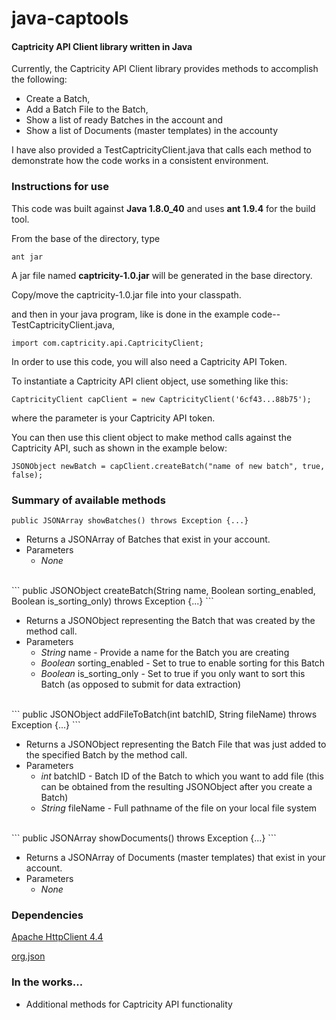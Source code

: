 # java-captools
#### Captricity API Client library written in Java

Currently, the Captricity API Client library provides methods to accomplish the following:
* Create a Batch,
* Add a Batch File to the Batch,
* Show a list of ready Batches in the account and
* Show a list of Documents (master templates) in the accounty

I have also provided a TestCaptricityClient.java that calls each method to demonstrate how the code works in a consistent environment.

### Instructions for use

This code was built against **Java 1.8.0\_40** and uses **ant 1.9.4** for the build tool.

From the base of the directory, type

```
ant jar
```

A jar file named **captricity-1.0.jar** will be generated in the base directory.

Copy/move the captricity-1.0.jar file into your classpath.

and then in your java program, like is done in the example code-- TestCaptricityClient.java,

```
import com.captricity.api.CaptricityClient;
```

In order to use this code, you will also need a Captricity API Token.

To instantiate a Captricity API client object, use something like this:

```
CaptricityClient capClient = new CaptricityClient('6cf43...88b75');
```

where the parameter is your Captricity API token.

You can then use this client object to make method calls against the Captricity API, such as shown in the example below:

```
JSONObject newBatch = capClient.createBatch("name of new batch", true, false);
```
		
### Summary of available methods

```
public JSONArray showBatches() throws Exception {...}
```

* Returns a JSONArray of Batches that exist in your account.
* Parameters
  - *None*

<br/>
```
    public JSONObject createBatch(String name, Boolean sorting_enabled, Boolean is_sorting_only) throws Exception {...}
```

* Returns a JSONObject representing the Batch that was created by the method call.
* Parameters
  - *String* name - Provide a name for the Batch you are creating
  - *Boolean* sorting\_enabled \- Set to true to enable sorting for this Batch
  - *Boolean* is\_sorting\_only \- Set to true if you only want to sort this Batch (as opposed to submit for data extraction)

<br/>
```
public JSONObject addFileToBatch(int batchID, String fileName) throws Exception {...}
```
	
* Returns a JSONObject representing the Batch File that was just added to the specified Batch by the method call.
* Parameters
  - *int* batchID \- Batch ID of the Batch to which you want to add file (this can be obtained from the resulting JSONObject after you create a Batch)
  - *String* fileName \- Full pathname of the file on your local file system

<br/>
```
public JSONArray showDocuments() throws Exception {...}
```

* Returns a JSONArray of Documents (master templates) that exist in your account.
* Parameters
  - *None*

### Dependencies

[Apache HttpClient 4.4](http://psg.mtu.edu/pub/apache//httpcomponents/httpclient/binary/httpcomponents-client-4.4-bin.zip)

[org.json](http://central.maven.org/maven2/org/json/json/20140107/json-20140107.jar)

### In the works...
- Additional methods for Captricity API functionality

